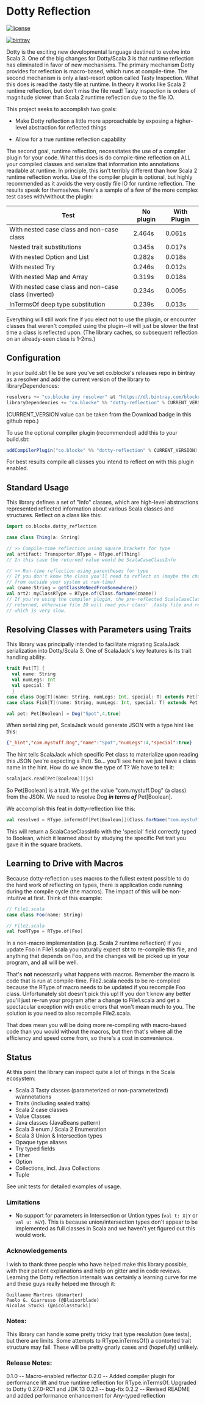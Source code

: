 
# Dotty Reflection



[![license](https://img.shields.io/github/license/mashape/apistatus.svg?maxAge=86400)](https://opensource.org/licenses/MIT)

[![bintray](https://api.bintray.com/packages/blocke/releases/dotty-reflection/images/download.svg)](https://bintray.com/blocke/releases/dotty-reflection/_latestVersion)

Dotty is the exciting new developmental language destined to evolve into Scala 3. One of the big changes for Dotty/Scala 3 is that runtime reflection has eliminated in favor of new mechanisms.  The primary mechanism Dotty provides for reflection is macro-based, which runs at compile-time.  The second mechanism is only a last-resort option called Tasty Inspection.  What this does is read the .tasty file at runtime.  In theory it works like Scala 2 runtime reflection, but don't miss the file read!  Tasty inspection is orders of magnitude slower than Scala 2 runtime reflection due to the file IO.

This project seeks to accomplish two goals:

* Make Dotty reflection a little more approachable by exposing a higher-level abstraction for reflected things

* Allow for a true runtime reflection capability

The second goal, runtime reflection, necessitates the use of a compiler plugin for your code.  What this does is do compile-time reflection on ALL your compiled classes and serialize that information into annotations readable at runtime.  In principle, this isn't terribly different than how Scala 2 runtime reflection works.  Use of the compiler plugin is optional, but highly recommended as it avoids the very costly file IO for runtime reflection.  The results speak for themselves.  Here's a sample of a few of the more complex test cases with/without the plugin:

|Test| No plugin  |With Plugin  |
|--|--|--|
|With nested case class and non-case class|2.464s|0.061s|
|Nested trait substitutions|0.345s|0.017s|
|With nested Option and List|0.282s|0.018s|
|With nested Try|0.246s|0.012s|
|With nested Map and Array|0.319s|0.018s|
|With nested case class and non-case class (inverted)|0.234s|0.005s|
|InTermsOf deep type substitution|0.239s|0.013s|

Everything will still work fine if you elect not to use the plugin, or encounter classes that weren't compiled using the plugin--it will just be slower the first time a class is reflected upon. (The library caches, so subsequent reflection on an already-seen class is 1-2ms.)

## Configuration

In your build.sbt file be sure you've set co.blocke's releases repo in bintray as a resolver and add the current version of the library to libraryDependences:

```scala
resolvers += "co.blocke ivy resolver" at "https://dl.bintray.com/blocke/releases"
libraryDependencies += "co.blocke" %% "dotty-reflection" % CURRENT_VERSION
```
(CURRENT_VERSION value can be taken from the Download badge in this github repo.)

To use the optional compiler plugin (recommended) add this to your build.sbt:
```scala
addCompilerPlugin("co.blocke" %% "dotty-reflection" % CURRENT_VERSION)
```
For best results compile all classes you intend to reflect on with this plugin enabled.

## Standard Usage

This library defines a set of "Info" classes, which are high-level abstractions represented reflected information about various Scala classes and structures.  Reflect on a class like this:
```scala
import co.blocke.dotty_reflection

case class Thing(a: String)

// >> Compile-time reflection using square brackets for type
val artifact: Transporter.RType = RType.of[Thing]
// In this case the returned value would be ScalaCaseClassInfo

// >> Run-time reflection using parentheses for type
// If you don't know the class you'll need to reflect on (maybe the choice is coming
// from outside your system at run-time)
val cname:String = getClassWeNeedFromSomewhere()
val art2: myClassRType = RType.of(Class.forName(cname))
// If you're using the compiler plugin, the pre-reflected ScalaCaseClassInfo will be
// returned, otherwise file IO will read your class' .tasty file and reflect on the class,
// which is very slow.
```

## Resolving Classes with Parameters using Traits
This library was principally intended to facilitate migrating ScalaJack serialization into Dotty/Scala 3.  One of ScalaJack's key features is its trait handling ability. 
```scala
trait Pet[T] {
  val name: String
  val numLegs: Int
  val special: T
  }
case class Dog[T](name: String, numLegs: Int, special: T) extends Pet[T]
case class Fish[T](name: String, numLegs: Int, special: T) extends Pet[T]

val pet: Pet[Boolean] = Dog("Spot",4,true)
```
When serializing  pet, ScalaJack would generate JSON with a type hint like this:
```json
{"_hint","com.mystuff.Dog","name":"Spot","numLegs":4,"special":true}
```
The hint tells ScalaJack which specific Pet class to materialize upon reading this JSON (we're expecting a Pet).  So... you'll see here we just have a class name in the hint.  How do we know the type of T?  We have to tell it:
```scala
scalajack.read[Pet[Boolean]](js)
```
So Pet[Boolean] is a trait.  We get the value "com.mystuff.Dog" (a class) from the JSON.  We need to resolve Dog ***in terms of*** Pet[Boolean].

We accomplish this feat in dotty-reflection like this:
```scala
val resolved = RType.inTermsOf[Pet[Boolean]](Class.forName("com.mystuff.Dog")
```
This will return a ScalaCaseClassInfo with the 'special' field correctly typed to Boolean, which it learned about by studying the specific Pet trait you gave it in the square brackets.

## Learning to Drive with Macros

Because dotty-reflection uses macros to the fullest extent possible to do the hard work of reflecting on types, there is application code running during the compile cycle (the macros). The impact of this will be non-intuitive at first. Think of this example:
```scala
// File1.scala
case class Foo(name: String)

// File2.scala
val fooRType = RType.of[Foo]
```
In a non-macro implementation (e.g. Scala 2 runtime reflection) if you update Foo in File1.scala you naturally expect sbt to re-compile this file, and anything that depends on Foo, and the changes will be picked up in your program, and all will be well.  

That's **not** necessarily what happens with macros.  Remember the macro is code that is run at compile-time.  File2.scala needs to be re-compiled because the RType.of macro needs to be updated if you recompile Foo class.  Unfortunately sbt doesn't pick this up!  If you don't know any better you'll just re-run your program after a change to File1.scala and get a spectacular exception with exotic errors that won't mean much to you.  The solution is you need to also recompile File2.scala.

That does mean you will be doing more re-compiling with macro-based code than you would without the macros, but then that's where all the efficiency and speed come from, so there's a cost in convenience.


## Status

At this point the library can inspect quite a lot of things in the Scala ecosystem:

* Scala 3 Tasty classes (parameterized or non-parameterized) w/annotations
* Traits (including sealed traits)
* Scala 2 case classes
* Value Classes
* Java classes (JavaBeans pattern)
* Scala 3 enum / Scala 2 Enumeration
* Scala 3 Union & Intersection types
* Opaque type aliases
* Try typed fields
* Either
* Option
* Collections, incl. Java Collections
* Tuple

See unit tests for detailed examples of usage.


### Limitations
* No support for parameters in Intersection or Untion types (```val t: X|Y``` or ```val u: X&Y```). This is because union/intersection types don't appear to be implemented as full classes in Scala and we haven't yet figured out this would work.

### Acknowledgements
I wish to thank three people who have helped make this library possible, with their patient explanations and help on gitter and in code reviews. Learning the Dotty reflection internals was certainly a learning curve for me and these guys really helped me through it:
```
Guillaume Martres (@smarter)
Paolo G. Giarrusso (@Blaisorblade)
Nicolas Stucki (@nicolasstucki)
```

### Notes:

This library can handle some pretty tricky trait type resolution (see tests), but there are limits. Some attempts to RType.inTermsOf() a contorted trait structure may fail. These will be pretty gnarly cases and (hopefully) unlikely.


### Release Notes:
0.1.0 -- Macro-enabled reflector
0.2.0 -- Added compiler plugin for performance lift and true runtime reflection for RType.inTermsOf.  Upgraded to Dotty 0.27.0-RC1 and JDK 13
0.2.1 -- bug-fix
0.2.2 -- Revised README and added performance enhancement for Any-typed reflection